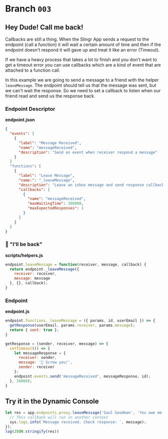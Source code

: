 # Branch `003`

## Hey Dude! Call me back!

Callbacks are still a thing. When the Slingr App sends a request to the
endpoint (call a function) it will wait a certain amount of time and
then if the endpoint doesn't respond it will gave up and treat it like
an error (Timeout).

If we have a heavy process that takes a lot to finish and you don't want
to get a timeout error you can use callbacks which are a kind of event
that are attached to a function call.

In this example we are going to send a message to a friend with the
helper `leaveMessage`. The endpoint should tell us that the message was
sent, but we can't wait the response. So we need to set a callback to
listen when our friend read and send us the response back.

### Endpoint Descriptor

**endpoint.json**

```json
{
  "events": [
    {
      "label": "Message Received",
      "name": "messageReceived",
      "description": "Send an event when receiver respond a message"
    }
  ]
  "functions": [
    {
      "label": "Leave Message",
      "name:": "_leaveMessage",
      "description": "Leave an inbox message and send response callback",
      "callbacks": [
        {
          "name": "messageReceived",
          "maxWaitingTime": 300000,
          "maxExpectedResponses": 1
        }
      ]
    }
  ]
}
```

### 🤖 "I'll be back"

**scripts/helpers.js**

```js
endpoint.leaveMessage = function(receiver, message, callback) {
  return endpoint._leaveMessage({
    receiver: receiver,
    message: message
  }, {}, callback);
}
```

### Endpoint

**endpoint.js**

```js
endpoint.functions._leaveMessage = ({ params, id, userEmail }) => {
  getResponse(userEmail, params.receiver, params.message);
  return { sent: true };
}

getResponse = (sender, receiver, message) => {
  setTimeout(() => {
    let messageResponse = {
      receiver: sender,
      message: '🏃 Screw you!',
      sender: receiver
    };
    endpoint.events.send('messageReceived', messageResponse, id);
  }, 10000);
}
```

## Try it in the Dynamic Console

```js
let res = app.endpoints.proxy.leaveMessage('Saul Goodman', 'You owe me a bunch of money 💰', function (message) {
  // This callback will run in another context
  sys.logs.info(`Message received. Check response: `, message);
});
log(JSON.stringify(res))
```
